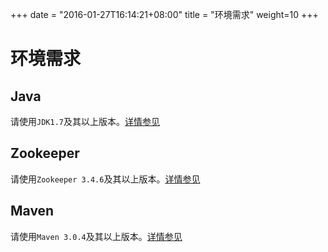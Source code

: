 +++
date = "2016-01-27T16:14:21+08:00"
title = "环境需求"
weight=10
+++

# 环境需求

## Java

请使用`JDK1.7`及其以上版本。[详情参见](http://www.oracle.com/technetwork/java/javase/downloads/index.html)

## Zookeeper

请使用`Zookeeper 3.4.6`及其以上版本。[详情参见](https://zookeeper.apache.org/doc/trunk/zookeeperStarted.html)

## Maven

请使用`Maven 3.0.4`及其以上版本。[详情参见](http://maven.apache.org/install.html)
